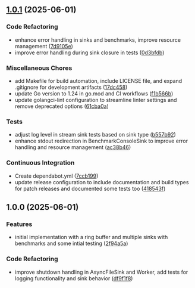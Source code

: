 ## [1.0.1](https://github.com/bxrne/logmgr/compare/v1.0.0...v1.0.1) (2025-06-01)


### Code Refactoring

* enhance error handling in sinks and benchmarks, improve resource management ([7d9105e](https://github.com/bxrne/logmgr/commit/7d9105e02ac38958df067738671e9382299f5711))
* improve error handling during sink closure in tests ([0d3bfdb](https://github.com/bxrne/logmgr/commit/0d3bfdb2398b6b414007114e618a3f5143130a39))


### Miscellaneous Chores

* add Makefile for build automation, include LICENSE file, and expand .gitignore for development artifacts ([17dc458](https://github.com/bxrne/logmgr/commit/17dc4583e1ad2473a096d2f5b1d9c64956c0ed49))
* update Go version to 1.24 in go.mod and CI workflows ([f1b566b](https://github.com/bxrne/logmgr/commit/f1b566b7f51c056b33aa7c40989d8e5c534b7fb3))
* update golangci-lint configuration to streamline linter settings and remove deprecated options ([61cba0a](https://github.com/bxrne/logmgr/commit/61cba0adc9cdeec5c0860f80994d165d349c661c))


### Tests

* adjust log level in stream sink tests based on sink type ([b557b92](https://github.com/bxrne/logmgr/commit/b557b9214d5079a465bd768b0966d245428869fb))
* enhance stdout redirection in BenchmarkConsoleSink to improve error handling and resource management ([ac38b46](https://github.com/bxrne/logmgr/commit/ac38b46cd7db35b0f2460c44400d71d3e818bcfe))


### Continuous Integration

* Create dependabot.yml ([7ccb199](https://github.com/bxrne/logmgr/commit/7ccb1998edd8d3921b3d859fb0aebbb77a72c5eb))
* update release configuration to include documentation and build types for patch releases and documented some tests too ([418543f](https://github.com/bxrne/logmgr/commit/418543f93111844de910ecfc3bde2603d688ccea))

## 1.0.0 (2025-06-01)


### Features

* initial implementation with a ring buffer and multiple sinks with benchmarks and some intial testing ([2f94a5a](https://github.com/bxrne/logmgr/commit/2f94a5a9b7757f6d7ed56470460b91763883f5ca))


### Code Refactoring

* improve shutdown handling in AsyncFileSink and Worker, add tests for logging functionality and sink behavior ([df9f1f8](https://github.com/bxrne/logmgr/commit/df9f1f8a1c4cb5502620a0dcb86623ce96038560))
